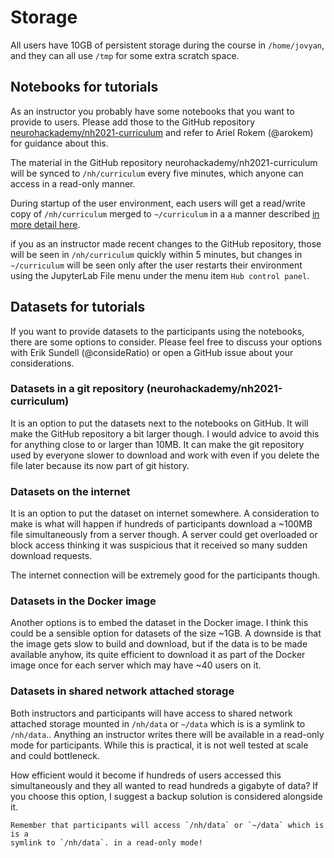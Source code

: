 # Storage

All users have 10GB of persistent storage during the course in `/home/jovyan`,
and they can all use `/tmp` for some extra scratch space.

## Notebooks for tutorials

As an instructor you probably have some notebooks that you want to provide to
users. Please add those to the GitHub repository
[neurohackademy/nh2021-curriculum](https://github.com/neurohackademy/nh2021-curriculum)
and refer to Ariel Rokem (@arokem) for guidance about this.

The material in the GitHub repository neurohackademy/nh2021-curriculum will be
synced to `/nh/curriculum` every five minutes, which anyone can access in a
read-only manner.

During startup of the user environment, each users will get a read/write copy of
`/nh/curriculum` merged to `~/curriculum` in a a manner described [in more
detail
here](https://jupyterhub.github.io/nbgitpuller/topic/automatic-merging.html).

if you as an instructor made recent changes to the GitHub repository, those will
be seen in `/nh/curriculum` quickly within 5 minutes, but changes in
`~/curriculum` will be seen only after the user restarts their environment using
the JupyterLab File menu under the menu item `Hub control panel`.

## Datasets for tutorials

If you want to provide datasets to the participants using the notebooks, there
are some options to consider. Please feel free to discuss your options with Erik
Sundell (@consideRatio) or open a GitHub issue about your considerations.

### Datasets in a git repository (neurohackademy/nh2021-curriculum)

It is an option to put the datasets next to the notebooks on GitHub. It will
make the GitHub repository a bit larger though. I would advice to avoid this for
anything close to or larger than 10MB. It can make the git repository used by
everyone slower to download and work with even if you delete the file later
because its now part of git history.

### Datasets on the internet

It is an option to put the dataset on internet somewhere. A consideration to
make is what will happen if hundreds of participants download a ~100MB file
simultaneously from a server though. A server could get overloaded or block
access thinking it was suspicious that it received so many sudden download
requests.

The internet connection will be extremely good for the participants though.

### Datasets in the Docker image

Another options is to embed the dataset in the Docker image. I think this could
be a sensible option for datasets of the size ~1GB. A downside is that the image
gets slow to build and download, but if the data is to be made available anyhow,
its quite efficient to download it as part of the Docker image once for each
server which may have ~40 users on it.

### Datasets in shared network attached storage

Both instructors and participants will have access to shared network attached
storage mounted in `/nh/data` or `~/data` which is is a symlink to `/nh/data`..
Anything an instructor writes there will be available in a read-only mode for
participants. While this is practical, it is not well tested at scale and could
bottleneck.

How efficient would it become if hundreds of users accessed this simultaneously
and they all wanted to read hundreds a gigabyte of data? If you choose this
option, I suggest a backup solution is considered alongside it.

```{note}
Remember that participants will access `/nh/data` or `~/data` which is is a
symlink to `/nh/data`. in a read-only mode!
```
